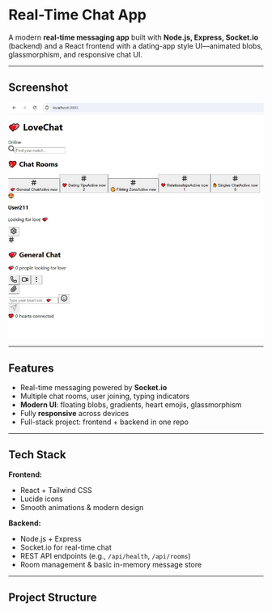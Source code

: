 #  Real-Time Chat App

A modern **real-time messaging app** built with **Node.js, Express, Socket.io** (backend) and a React frontend with a dating-app style UI—animated blobs, glassmorphism, and responsive chat UI.

---

##  Screenshot

![App Preview](https://github.com/aglucazgeorgeann-ship-it/realtime-chat-app/blob/main/realtime-chat-app.jpg?raw=true)

---

##  Features

- Real-time messaging powered by **Socket.io**
- Multiple chat rooms, user joining, typing indicators
- **Modern UI**: floating blobs, gradients, heart emojis, glassmorphism
- Fully **responsive** across devices
- Full-stack project: frontend + backend in one repo

---

##  Tech Stack

**Frontend:**

- React + Tailwind CSS
- Lucide icons
- Smooth animations & modern design

**Backend:**

- Node.js + Express
- Socket.io for real-time chat
- REST API endpoints (e.g., `/api/health`, `/api/rooms`)
- Room management & basic in-memory message store

---

##  Project Structure

